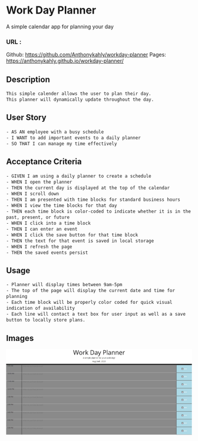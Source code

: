 # Work Day Planner

A simple calendar app for planning your day

### URL : 

Github: https://github.com/Anthonykahly/workday-planner
Pages: https://anthonykahly.github.io/workday-planner/ 

## Description

```
This simple calender allows the user to plan their day. 
This planner will dynamically update throughout the day. 
```

## User Story

```
- AS AN employee with a busy schedule
- I WANT to add important events to a daily planner
- SO THAT I can manage my time effectively
```

## Acceptance Criteria

```
- GIVEN I am using a daily planner to create a schedule
- WHEN I open the planner
- THEN the current day is displayed at the top of the calendar
- WHEN I scroll down
- THEN I am presented with time blocks for standard business hours
- WHEN I view the time blocks for that day
- THEN each time block is color-coded to indicate whether it is in the past, present, or future
- WHEN I click into a time block
- THEN I can enter an event
- WHEN I click the save button for that time block
- THEN the text for that event is saved in local storage
- WHEN I refresh the page
- THEN the saved events persist
``` 

## Usage

```
- Planner will display times between 9am-5pm
- The top of the page will display the current date and time for planning
- Each time block will be properly color coded for quick visual indication of availability
- Each line will contact a text box for user input as well as a save button to locally store plans.
```
## Images

![white background with the current date displayed, bars run down the page with times of the work day.](./assets/images/homepage.JPG) 

